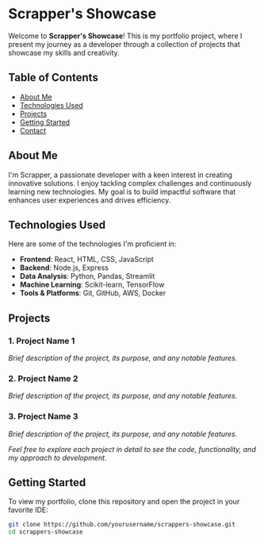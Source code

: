 # Scrapper's Showcase

Welcome to **Scrapper's Showcase**! This is my portfolio project, where I present my journey as a developer through a collection of projects that showcase my skills and creativity.

## Table of Contents

- [About Me](#about-me)
- [Technologies Used](#technologies-used)
- [Projects](#projects)
- [Getting Started](#getting-started)
- [Contact](#contact)

## About Me

I'm Scrapper, a passionate developer with a keen interest in creating innovative solutions. I enjoy tackling complex challenges and continuously learning new technologies. My goal is to build impactful software that enhances user experiences and drives efficiency.

## Technologies Used

Here are some of the technologies I'm proficient in:

- **Frontend**: React, HTML, CSS, JavaScript
- **Backend**: Node.js, Express
- **Data Analysis**: Python, Pandas, Streamlit
- **Machine Learning**: Scikit-learn, TensorFlow
- **Tools & Platforms**: Git, GitHub, AWS, Docker

## Projects

### 1. Project Name 1
*Brief description of the project, its purpose, and any notable features.*

### 2. Project Name 2
*Brief description of the project, its purpose, and any notable features.*

### 3. Project Name 3
*Brief description of the project, its purpose, and any notable features.*

*Feel free to explore each project in detail to see the code, functionality, and my approach to development.*

## Getting Started

To view my portfolio, clone this repository and open the project in your favorite IDE:

```bash
git clone https://github.com/yourusername/scrappers-showcase.git
cd scrappers-showcase
